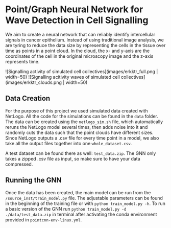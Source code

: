 # Point/Graph Neural Network for Wave Detection in Cell Signalling

We aim to create a neural network that can reliably identify intercellular signals in cancer epithelium. Instead of using traditional image analysis, we are tyring to reduce the data size by representing the cells in the tissue over time as points in a point cloud. In the cloud, the x- and y-axis are the coordinates of the cell in the original microscopy image and the z-axis represents time. 


![Signalling activity of simulated cell collectives](images/erkktr_full.png | width=50)
![Signalling acitivity waves of simulated cell collectives](images/erkktr_clouds.png | width=50)


## Data Creation
For the purpose of this project we used simulated data created with NetLogo. All the code for the simulations can be found in the `data` folder. The data can be created using the `netlogo_sim.sh` file, which automatically reruns the NetLogo model several times, then adds noise into it and randomly cuts the data such that the point clouds have different sizes. Since NetLogo outputs a .csv file for every time point in a model, we also take all the output files together into one `whole_dataset.csv`. 

A test dataset can be found there as well: `test_data.zip`. The GNN only takes a zipped .csv file as input, so make sure to have your data compressed.


## Running the GNN
Once the data has been created, the main model can be run from the `/source_inst/train_model.py` file. The adjustable parameters can be found in the beginning of the training file or with `python train_model.py -h`.
To run a basic version of the GNN run `python train_model.py -d ./data/test_data.zip` in terminal after activating the conda environment provided in `pointcnn-env-linux.yml`. 
